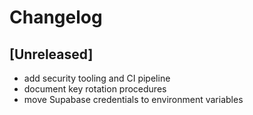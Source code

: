 # Changelog

## [Unreleased]

- add security tooling and CI pipeline
- document key rotation procedures
- move Supabase credentials to environment variables
